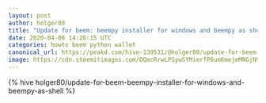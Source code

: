 ```yaml
---
layout: post
author: holger80
title: "Update for beem: beempy installer for windows and beempy as shell"
date: 2020-04-08 14:26:15 UTC
categories: howto beem python wallet
canonical_url: https://peakd.com/hive-139531/@holger80/update-for-beem-beempy-installer-for-windows-and-beempy-as-shell
image: https://cdn.steemitimages.com/DQmcRrwLPSywSYMierfP6um6mejeMNGjN9Rxw7audJqTDgb/beem-logo
---
```

{% hive holger80/update-for-beem-beempy-installer-for-windows-and-beempy-as-shell %}
